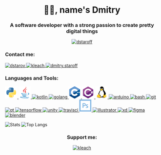 <h1 align="center">
    🙋‍♂️, name's Dmitry
</h1>
<h3 align="center">
    A software developer with a strong passion to create pretty digital things
</h3>

<p align="center">
    <a href="https://github.com/ryo-ma/github-profile-trophy">
        <img src="https://github-profile-trophy.vercel.app/?username=dstaroff&theme=dracula&no-frame=true" alt="dstaroff" />
    </a>
</p>

<h3 align="left">
    Contact me:
</h3>
<p align="left">
    <a href="https://linkedin.com/in/dstarov" target="blank">
        <img align="center" src="https://www.vectorlogo.zone/logos/linkedin/linkedin-tile.svg" alt="dstarov" height="40" width="40"/>
    </a>
    <a href="https://t.me/kleach" target="blank">
        <img align="center" src="https://www.vectorlogo.zone/logos/telegram/telegram-tile.svg" alt="kleach" height="40" width="40" />
    </a>
    <a href="https://instagram.com/dmitry.staroff" target="blank">
        <img align="center" src="https://www.vectorlogo.zone/logos/instagram/instagram-tile.svg" alt="dmitry.staroff" height="40" width="40" />
    </a>
</p>

<h3 align="left">
    Languages and Tools:
</h3>
<p align="left">
    <a href="https://www.python.org" target="_blank">
        <img src="https://raw.githubusercontent.com/devicons/devicon/master/icons/python/python-original.svg" alt="python" width="40" height="40"/>
    </a>
    <a href="https://www.java.com" target="_blank">
        <img src="https://raw.githubusercontent.com/devicons/devicon/master/icons/java/java-original.svg" alt="java" width="40" height="40"/>
    </a>
    <a href="https://kotlinlang.org" target="_blank">
        <img src="https://www.vectorlogo.zone/logos/kotlinlang/kotlinlang-icon.svg" alt="kotlin" width="40" height="40"/>
    </a>
    <a href="https://golang.org/" target="_blank">
        <img src="https://www.vectorlogo.zone/logos/golang/golang-icon.svg" alt="golang" width="40" height="40"/>
    </a>
    <a href="https://www.w3schools.com/cpp/" target="_blank">
        <img src="https://raw.githubusercontent.com/devicons/devicon/master/icons/cplusplus/cplusplus-original.svg" alt="cplusplus" width="40" height="40"/>
    </a>
    <a href="https://www.w3schools.com/cs/" target="_blank">
        <img src="https://raw.githubusercontent.com/devicons/devicon/master/icons/csharp/csharp-original.svg" alt="csharp" width="40" height="40"/>
    </a>
    <a href="https://www.linux.org/" target="_blank">
        <img src="https://raw.githubusercontent.com/devicons/devicon/master/icons/linux/linux-original.svg" alt="linux" width="40" height="40"/>
    </a>
    <a href="https://www.arduino.cc/" target="_blank">
        <img src="https://cdn.worldvectorlogo.com/logos/arduino-1.svg" alt="arduino" width="40" height="40"/>
    </a>
    <a href="https://www.gnu.org/software/bash/" target="_blank">
        <img src="https://www.vectorlogo.zone/logos/gnu_bash/gnu_bash-icon.svg" alt="bash" width="40" height="40"/>
    </a>
    <a href="https://git-scm.com/" target="_blank">
        <img src="https://www.vectorlogo.zone/logos/git-scm/git-scm-icon.svg" alt="git" width="40" height="40"/>
    </a>
    <a href="https://www.qt.io/" target="_blank">
        <img src="https://upload.wikimedia.org/wikipedia/commons/0/0b/Qt_logo_2016.svg" alt="qt" width="40" height="40"/>
    </a>
    <a href="https://www.tensorflow.org" target="_blank">
        <img src="https://www.vectorlogo.zone/logos/tensorflow/tensorflow-icon.svg" alt="tensorflow" width="40" height="40"/>
    </a>
    <a href="https://unity.com/" target="_blank">
        <img src="https://www.vectorlogo.zone/logos/unity3d/unity3d-icon.svg" alt="unity" width="40" height="40"/> 
    </a>
    <a href="https://travis-ci.org" target="_blank">
        <img src="https://www.vectorlogo.zone/logos/travis-ci/travis-ci-icon.svg" alt="travisci" width="40" height="40"/>
    </a>
    <a href="https://www.photoshop.com/en" target="_blank">
        <img src="https://raw.githubusercontent.com/devicons/devicon/master/icons/photoshop/photoshop-line.svg" alt="photoshop" width="40" height="40"/>
    </a>
    <a href="https://www.adobe.com/in/products/illustrator.html" target="_blank">
        <img src="https://www.vectorlogo.zone/logos/adobe_illustrator/adobe_illustrator-icon.svg" alt="illustrator" width="40" height="40"/>
    </a>
    <a href="https://www.adobe.com/products/xd.html" target="_blank">
        <img src="https://cdn.worldvectorlogo.com/logos/adobe-xd.svg" alt="xd" width="40" height="40"/>
    </a>
    <a href="https://www.figma.com/" target="_blank">
        <img src="https://www.vectorlogo.zone/logos/figma/figma-icon.svg" alt="figma" width="40" height="40"/> 
    </a>
    <a href="https://www.blender.org/" target="_blank">
        <img src="https://download.blender.org/branding/community/blender_community_badge_white.svg" alt="blender" width="40" height="40"/>
    </a>
</p>

![Stats](https://github-readme-stats.vercel.app/api?username=dstaroff&show_icons=true&count_private=true&theme=dracula&include_all_commits=true&hide_border=true)
![Top Langs](https://github-readme-stats.vercel.app/api/top-langs?username=dstaroff&show_icons=true&&theme=dracula&langs_count=10&layout=compact&hide=c%23,jupyter%20notebook,hlsl,shaderLab,antlr,batchfile&hide_border=true)

<div align="center">
    <h3>
        Support me:
    </h3>
    <p>
        <a href="https://www.buymeacoffee.com/kleach">
            <img src="https://cdn.buymeacoffee.com/buttons/v2/default-red.png" height="50" width="210" alt="kleach" />
        </a>
    </p>
</div>
